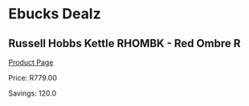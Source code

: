 
# Ebucks Dealz
## Russell Hobbs Kettle RHOMBK - Red Ombre R
[Product Page](https://www.ebucks.com/web/shop/productSelected.do?prodId=1155336741&catId=1157551679)

Price: R779.00

Savings: 120.0


	